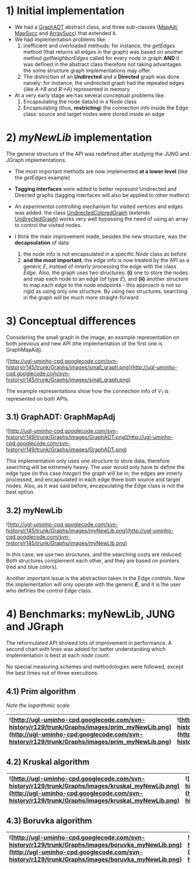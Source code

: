 # 1) Initial implementation #

  * We had a [GraphADT](http://code.google.com/p/ugl-uminho-cpd/source/browse/trunk/Graphs/src/GraphADType/GraphADT.java?r=129) abstract class, and three sub-classes ([MapAdj](http://code.google.com/p/ugl-uminho-cpd/source/browse/trunk/Graphs/src/GraphADType/GraphMapAdj.java?r=129), [MapSucc](http://code.google.com/p/ugl-uminho-cpd/source/browse/trunk/Graphs/src/GraphADType/GraphMapSucc.java?r=129) and [ArraySucc](http://code.google.com/p/ugl-uminho-cpd/source/browse/trunk/Graphs/src/GraphADType/GraphArraySucc.java?r=129)) that extended it.
  * We had implementation problems like:
    1. inefficient and overloaded methods: for instance, the _getEdges_ method (that returns all edges in the graph) was based on another method _getNeighborEdges_ called for every node in graph **AND** it was defined in the abstract class therefore not taking advantages the some structure graph implementations may offer.
    1. The distinction of an **Undirected** and a **Directed** graph was done naively: for instance, the undirected graph had the repeated edges (like _A->B_ and _B->A_) represented in memory
  * At a very early stage we has several conceptual problems like:
    1. Encapsulating the node data/id in a Node class
    1. Encapsulating (thus, **restricting**) the connection info inside the Edge class: source and target nodes were stored inside an edge

# 2) _myNewLib_ implementation #
The general structure of the API was redefined after studying the JUNG and JGraph implementations.
  * The most important methods are now implemented **at a lower level** (like the _getEdges_ example)

  * **Tagging interfaces** were added to better represent Undirected and Directed graphs (tagging interfaces will also be applied to other matters)

  * An _experimental_ controlling mechanism for visited vertices and edges was added: the class [UndirectedColoredGraph](http://code.google.com/p/ugl-uminho-cpd/source/browse/trunk/Graphs/src/GraphADT_2nd_try/UndirectedColoredGraph.java?r=132) (extends [UndirectedGraph](http://code.google.com/p/ugl-uminho-cpd/source/browse/trunk/Graphs/src/GraphADT_2nd_try/UndirectedGraph.java?r=132)) works very well bypassing the need of using an array to control the visited nodes.

  * I think the main improvement made, besides the new structure, was the **decapsulation** of data:
    1. the node info is not encapsulated in a specific _Node_ class as before
    1. **and the most important**, the edge info is now treated by the API as a generic _E_, instead of innerly processing the edge with the class _Edge_. Also, the graph uses two structures: **(i)** one to store the nodes and map each node to an edge (of type _E_), and **(ii)** another structure to map each edge to the node endpoints - this approach is not so rigid as using only one structure. By using two structures, searching in the graph will be much more straight-forward.

# 3) Conceptual differences #
Considering the small graph in the image, an example representation on both previous and new API (the implementation of the first one is GraphMapAdj).

![http://ugl-uminho-cpd.googlecode.com/svn-history/r145/trunk/Graphs/images/small_graph.png](http://ugl-uminho-cpd.googlecode.com/svn-history/r145/trunk/Graphs/images/small_graph.png)

The example representations show how the connection info of _V<sub>1</sub>_ is represented on both APIs.
## 3.1) GraphADT: GraphMapAdj ##
![http://ugl-uminho-cpd.googlecode.com/svn-history/r149/trunk/Graphs/images/GraphADT.png](http://ugl-uminho-cpd.googlecode.com/svn-history/r149/trunk/Graphs/images/GraphADT.png)

This implementation only uses one structure to store data, therefore searching will be extremely heavy. The user would only have to define the edge type (in this case _Integer_) the graph will be in; the edges are innerly processed, and encapsulated in each edge there both source and target nodes.
Also, as it was said before, encapsulating the Edge class is not the best option.
## 3.2) myNewLib ##
![http://ugl-uminho-cpd.googlecode.com/svn-history/r145/trunk/Graphs/images/myNewLib.png](http://ugl-uminho-cpd.googlecode.com/svn-history/r145/trunk/Graphs/images/myNewLib.png)

In this case, we use two structures, and the searching costs are reduced. Both structures complement each other, and they are based on pointers (red and blue colors).

Another important issue is the abstraction taken in the Edge controls. Now the implementation will only operate with the generic _**E**_, and it is the user who defines the control Edge class.
# 4) Benchmarks: myNewLib, JUNG and JGraph #
The reformulated API showed lots of improvement in performance. A second chart with lines was added for better understanding which implementation is best at each _node count_.

No special measuring schemes and methodologies were followed, except the best times out of three executions.
## 4.1) Prim algorithm ##
_Note the logarithmic scale_

| ![http://ugl-uminho-cpd.googlecode.com/svn-history/r129/trunk/Graphs/images/prim_myNewLib.png](http://ugl-uminho-cpd.googlecode.com/svn-history/r129/trunk/Graphs/images/prim_myNewLib.png) | ![http://ugl-uminho-cpd.googlecode.com/svn-history/r129/trunk/Graphs/images/prim_myNewLib_lines.png](http://ugl-uminho-cpd.googlecode.com/svn-history/r129/trunk/Graphs/images/prim_myNewLib_lines.png) |
|:--------------------------------------------------------------------------------------------------------------------------------------------------------------------------------------------|:--------------------------------------------------------------------------------------------------------------------------------------------------------------------------------------------------------|

## 4.2) Kruskal algorithm ##

| ![http://ugl-uminho-cpd.googlecode.com/svn-history/r129/trunk/Graphs/images/kruskal_myNewLib.png](http://ugl-uminho-cpd.googlecode.com/svn-history/r129/trunk/Graphs/images/kruskal_myNewLib.png) | ![http://ugl-uminho-cpd.googlecode.com/svn-history/r129/trunk/Graphs/images/kruskal_myNewLib_lines.png](http://ugl-uminho-cpd.googlecode.com/svn-history/r129/trunk/Graphs/images/kruskal_myNewLib_lines.png) |
|:--------------------------------------------------------------------------------------------------------------------------------------------------------------------------------------------------|:--------------------------------------------------------------------------------------------------------------------------------------------------------------------------------------------------------------|

## 4.3) Boruvka algorithm ##

| ![http://ugl-uminho-cpd.googlecode.com/svn-history/r129/trunk/Graphs/images/boruvka_myNewLib.png](http://ugl-uminho-cpd.googlecode.com/svn-history/r129/trunk/Graphs/images/boruvka_myNewLib.png) | ![http://ugl-uminho-cpd.googlecode.com/svn-history/r129/trunk/Graphs/images/boruvka_myNewLib_lines.png](http://ugl-uminho-cpd.googlecode.com/svn-history/r129/trunk/Graphs/images/boruvka_myNewLib_lines.png) |
|:--------------------------------------------------------------------------------------------------------------------------------------------------------------------------------------------------|:--------------------------------------------------------------------------------------------------------------------------------------------------------------------------------------------------------------|